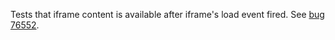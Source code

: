 Tests that iframe content is available after iframe's load event fired. See [bug 76552](http://webkit.org/b/76552).
